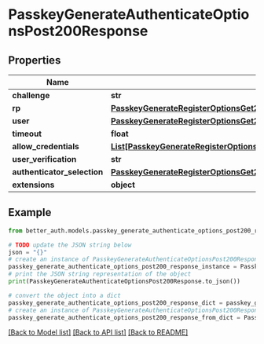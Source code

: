 # PasskeyGenerateAuthenticateOptionsPost200Response


## Properties

Name | Type | Description | Notes
------------ | ------------- | ------------- | -------------
**challenge** | **str** |  | [optional] 
**rp** | [**PasskeyGenerateRegisterOptionsGet200ResponseRp**](PasskeyGenerateRegisterOptionsGet200ResponseRp.md) |  | [optional] 
**user** | [**PasskeyGenerateRegisterOptionsGet200ResponseUser**](PasskeyGenerateRegisterOptionsGet200ResponseUser.md) |  | [optional] 
**timeout** | **float** |  | [optional] 
**allow_credentials** | [**List[PasskeyGenerateRegisterOptionsGet200ResponseExcludeCredentialsInner]**](PasskeyGenerateRegisterOptionsGet200ResponseExcludeCredentialsInner.md) |  | [optional] 
**user_verification** | **str** |  | [optional] 
**authenticator_selection** | [**PasskeyGenerateRegisterOptionsGet200ResponseAuthenticatorSelection**](PasskeyGenerateRegisterOptionsGet200ResponseAuthenticatorSelection.md) |  | [optional] 
**extensions** | **object** |  | [optional] 

## Example

```python
from better_auth.models.passkey_generate_authenticate_options_post200_response import PasskeyGenerateAuthenticateOptionsPost200Response

# TODO update the JSON string below
json = "{}"
# create an instance of PasskeyGenerateAuthenticateOptionsPost200Response from a JSON string
passkey_generate_authenticate_options_post200_response_instance = PasskeyGenerateAuthenticateOptionsPost200Response.from_json(json)
# print the JSON string representation of the object
print(PasskeyGenerateAuthenticateOptionsPost200Response.to_json())

# convert the object into a dict
passkey_generate_authenticate_options_post200_response_dict = passkey_generate_authenticate_options_post200_response_instance.to_dict()
# create an instance of PasskeyGenerateAuthenticateOptionsPost200Response from a dict
passkey_generate_authenticate_options_post200_response_from_dict = PasskeyGenerateAuthenticateOptionsPost200Response.from_dict(passkey_generate_authenticate_options_post200_response_dict)
```
[[Back to Model list]](../README.md#documentation-for-models) [[Back to API list]](../README.md#documentation-for-api-endpoints) [[Back to README]](../README.md)


